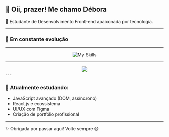 ## 👋 Oii, prazer! Me chamo Débora  
🎯 Estudante de Desenvolvimento Front-end apaixonada por tecnologia.

---

### 🚀 Em constante evolução

---


<div align="center">
  <img src="https://skillicons.dev/icons?i=html,css,js,typescript,git,figma,tailwind,nodejs,npm,webpack,mysql&theme=dark&perline=6" alt="My Skills" />
</div>

---
<div align="center">
  <img src="https://img.shields.io/badge/Ingl%C3%AAs-Intermedi%C3%A1rio-%23f7768e"/>
</div>
---

### 🌱 Atualmente estudando:
- JavaScript avançado (DOM, assíncrono)
- React.js e ecossistema
- UI/UX com Figma
- Criação de portfólio profissional


---

✨ Obrigada por passar aqui! Volte sempre 😄

<!--
**dboravitoria/dboravitoria** is a ✨ _special_ ✨ repository because its `README.md` (this file) appears on your GitHub profile.

Here are some ideas to get you started:

- 🔭 I’m currently working on ...
- 🌱 I’m currently learning ...
- 👯 I’m looking to collaborate on ...
- 🤔 I’m looking for help with ...
- 💬 Ask me about ...
- 📫 How to reach me: ...
- 😄 Pronouns: ...
- ⚡ Fun fact: ...
-->
